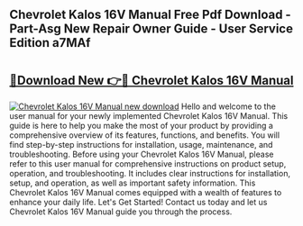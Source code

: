 ## Chevrolet Kalos 16V Manual Free Pdf Download - Part-Asg New Repair Owner Guide - User Service Edition a7MAf

# <h2><a href="http://bc81613.oget.top/?id=Chevrolet+Kalos+16V+Manual">🔗Download New 👉🔴 Chevrolet Kalos 16V Manual</a></h2>

[![Chevrolet Kalos 16V Manual new download](https://i.imgur.com/5g1atiW.png)](http://bc81613.oget.top/?id=Chevrolet+Kalos+16V+Manual)
Hello and welcome to the user manual for your newly implemented Chevrolet Kalos 16V Manual. This guide is here to help you make the most of your product by providing a comprehensive overview of its features, functions, and benefits. You will find step-by-step instructions for installation, usage, maintenance, and troubleshooting. Before using your Chevrolet Kalos 16V Manual, please refer to this user manual for comprehensive instructions on product setup, operation, and troubleshooting. It includes clear instructions for installation, setup, and operation, as well as important safety information. This Chevrolet Kalos 16V Manual comes equipped with a wealth of features to enhance your daily life. Let's Get Started! Contact us today and let us Chevrolet Kalos 16V Manual guide you through the process.

